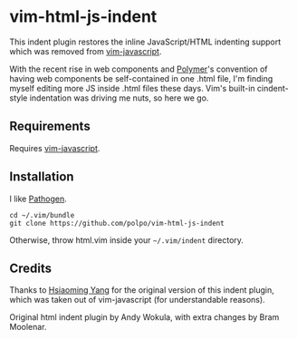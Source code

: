 # vim-html-js-indent #

This indent plugin restores the inline JavaScript/HTML indenting support which
was removed from [vim-javascript](https://github.com/pangloss/vim-javascript).

With the recent rise in web components and
[Polymer](https://www.polymer-project.org/)'s convention of having web
components be self-contained in one .html file, I'm finding myself editing more
JS inside .html files these days. Vim's built-in cindent-style indentation was
driving me nuts, so here we go.

## Requirements ##

Requires [vim-javascript](https://github.com/pangloss/vim-javascript).

## Installation ##

I like [Pathogen](https://github.com/tpope/vim-pathogen).

    cd ~/.vim/bundle
    git clone https://github.com/polpo/vim-html-js-indent

Otherwise, throw html.vim inside your `~/.vim/indent` directory.

## Credits ##

Thanks to [Hsiaoming Yang](https://github.com/lepture) for the original version
of this indent plugin, which was taken out of vim-javascript (for
understandable reasons).

Original html indent plugin by Andy Wokula, with extra changes by Bram
Moolenar.
